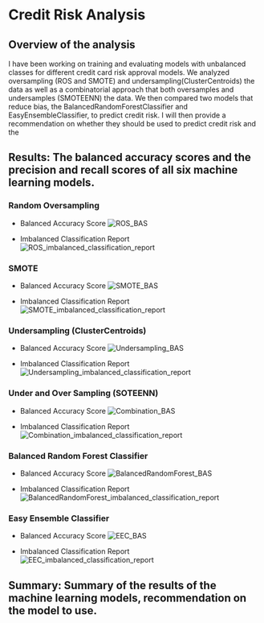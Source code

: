 # Credit Risk Analysis

## Overview of the analysis
I have been working on training and evaluating models with unbalanced classes for different credit card risk approval models. We analyzed oversampling (ROS and SMOTE) and undersampling(ClusterCentroids) the data as well as a combinatorial approach that both oversamples and undersamples (SMOTEENN) the data. We then compared two models that reduce bias, the BalancedRandomForestClassifier and EasyEnsembleClassifier, to predict credit risk. I will then provide a recommendation on whether they should be used to predict credit risk and the 

## Results: The balanced accuracy scores and the precision and recall scores of all six machine learning models. 

### Random Oversampling 

- Balanced Accuracy Score
![ROS_BAS](https://user-images.githubusercontent.com/64506842/105878480-162f4e00-5fcf-11eb-889d-cc9d9b8329f8.PNG)

- Imbalanced Classification Report
![ROS_imbalanced_classification_report](https://user-images.githubusercontent.com/64506842/105878461-14fe2100-5fcf-11eb-94dc-1abbc2147990.PNG)

### SMOTE

- Balanced Accuracy Score
![SMOTE_BAS](https://user-images.githubusercontent.com/64506842/105878462-14fe2100-5fcf-11eb-88b3-ed624a0dc5ea.PNG)

- Imbalanced Classification Report
![SMOTE_imbalanced_classification_report](https://user-images.githubusercontent.com/64506842/105878463-14fe2100-5fcf-11eb-9ae7-5c17489cf535.PNG)

### Undersampling (ClusterCentroids)

- Balanced Accuracy Score
![Undersampling_BAS](https://user-images.githubusercontent.com/64506842/105878464-14fe2100-5fcf-11eb-97e5-1e02ecb5b5b9.PNG)

- Imbalanced Classification Report
![Undersampling_imbalanced_classification_report](https://user-images.githubusercontent.com/64506842/105878466-1596b780-5fcf-11eb-808e-b3d6bfe68a53.PNG)

### Under and Over Sampling (SOTEENN)

- Balanced Accuracy Score
![Combination_BAS](https://user-images.githubusercontent.com/64506842/105878472-1596b780-5fcf-11eb-85ed-32e198abee1a.PNG)

- Imbalanced Classification Report
![Combination_imbalanced_classification_report](https://user-images.githubusercontent.com/64506842/105878473-1596b780-5fcf-11eb-8fc8-25b0a72fdd44.PNG)

### Balanced Random Forest Classifier

- Balanced Accuracy Score
![BalancedRandomForest_BAS](https://user-images.githubusercontent.com/64506842/105878469-1596b780-5fcf-11eb-9c7e-faa2fdfbee99.PNG)

- Imbalanced Classification Report
![BalancedRandomForest_imbalanced_classification_report](https://user-images.githubusercontent.com/64506842/105878471-1596b780-5fcf-11eb-8755-6b1fb0e51e3b.PNG)

### Easy Ensemble Classifier

- Balanced Accuracy Score
![EEC_BAS](https://user-images.githubusercontent.com/64506842/105878477-162f4e00-5fcf-11eb-9653-6337448ce6c6.PNG)

- Imbalanced Classification Report
![EEC_imbalanced_classification_report](https://user-images.githubusercontent.com/64506842/105878478-162f4e00-5fcf-11eb-982e-fe9b72c5bb34.PNG)

## Summary: Summary of the results of the machine learning models, recommendation on the model to use.


